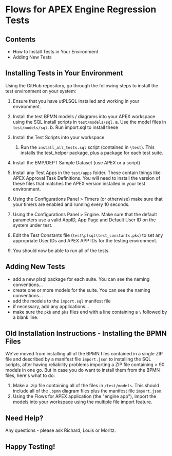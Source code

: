 # Flows for APEX Engine Regression Tests #

## Contents ##

- How to Install Tests in Your Environment
- Adding New Tests

## Installing Tests in Your Environment ##

Using the GitHub repository, go through the following steps to install the test environment on your system:

1. Ensure that you have utPLSQL installed and working in your environment.  
2. Install the test BPMN models / diagrams into your APEX workspace using the SQL install scripts in `test/models/sql`.
   a. Use the model files in  `test/models/sql`.
   b. Run import.sql to install these

3. Install the Test Scripts into your workspace.
   1. Run the `install_all_tests.sql` script (contained in `\test`).  This installs the test_helper package, plus a package for each test suite.
   
4. Install the EMP/DEPT Sample Dataset (use APEX or a script)

5. Install any Test Apps in the `test/apps` folder.   These contain things like APEX Approval Task Definitions.   You will need to install the version of these files that matches the APEX version installed in your test environment.
   
6. Using the Configurations Panel > Timers (or otherwise) make sure that your timers are enabled and running every 10 seconds.
   
7. Using the Configurations Panel > Engine.   Make sure that the default parameters use a valid AppID, App Page and Default User ID on the system under test.
   
8. Edit the Test Constants file (`test\plsql\test_constants.pks`) to set any appropriate User IDs and APEX APP IDs for the testing environment.


7. You should now be able to run all of the tests.

## Adding New Tests ##

- add a new plsql package for each suite.  You can see the naming conventions...
- create one or more models for the suite.  You can see the naming conventions...
- add the models to the `import.sql` manifest file
- if necessary, add any applications...
- make sure the `pkb` and `pks` files end with a line containing a `\` followed by a blank line.

## Old Installation Instructions - Installing the BPMN Files

We've moved from installing all of the BPMN files contained in a single ZIP file and described by a manifest file `import.json` to installing the SQL scripts, after having reliability problems importing a ZIP file containing > 90 models in one go.  But in case you do want to install them from the BPMN files, here's what to do:

   1. Make a .zip file containing all of the files in `/test/models`.  This should include all of the `.bpmn` diagram files plus the manifest file `import.json`.
   2. Using the Flows for APEX application (the "engine app"), import the models into your workspace using the multiple file import feature.

## Need Help?

Any questions - please ask Richard, Louis or Moritz.

## Happy Testing! ##
